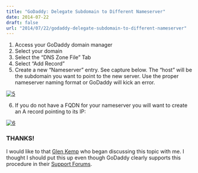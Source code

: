 ```yaml
---
title: "GoDaddy: Delegate Subdomain to Different Nameserver"
date: 2014-07-22
draft: false
url: "2014/07/22/godaddy-delegate-subdomain-to-different-nameserver"
---
```


1.  Access your GoDaddy domain manager
2.  Select your domain
3.  Select the “DNS Zone File” Tab
4.  Select “Add Record”
5.  Create a new “Nameserver” entry. See capture below. The “host” will be the subdomain you want to point to the new server. Use the proper nameserver naming format or GoDaddy will kick an error.

[![5](/post/2014-07-22-godaddy-delegate-subdomain-to-different-nameserver/5.png?w=300)](/post/2014-07-22-godaddy-delegate-subdomain-to-different-nameserver/5.png)

6.  If you do not have a FQDN for your nameserver you will want to create an A record pointing to its IP:

[![6](/post/2014-07-22-godaddy-delegate-subdomain-to-different-nameserver/6.png?w=300)](/post/2014-07-22-godaddy-delegate-subdomain-to-different-nameserver/6.png)

### THANKS!

I would like to that [Glen Kemp](https://twitter.com/ssl_boy) who began discussing this topic with me. I thought I should put this up even though GoDaddy clearly supports this procedure in their [Support Forums](http://support.godaddy.com/help/article/680/managing-dns-for-your-domain-names?pc_split_value=4).